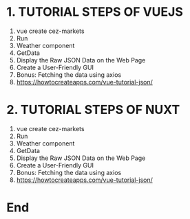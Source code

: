 # 1. TUTORIAL STEPS OF VUEJS

1. vue create cez-markets
2. Run
3. Weather component
4. GetData
5. Display the Raw JSON Data on the Web Page
6. Create a User-Friendly GUI
7. Bonus: Fetching the data using axios
8. https://howtocreateapps.com/vue-tutorial-json/

# 2. TUTORIAL STEPS OF NUXT

1. vue create cez-markets
2. Run
3. Weather component
4. GetData
5. Display the Raw JSON Data on the Web Page
6. Create a User-Friendly GUI
7. Bonus: Fetching the data using axios
8. https://howtocreateapps.com/vue-tutorial-json/

# End
